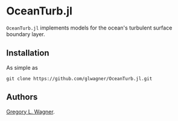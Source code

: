 # OceanTurb.jl

`OceanTurb.jl` implements models for the ocean's turbulent
surface boundary layer.

## Installation

As simple as 

```
git clone https://github.com/glwagner/OceanTurb.jl.git
```

## Authors

[Gregory L. Wagner](https://glwagner.github.io).
